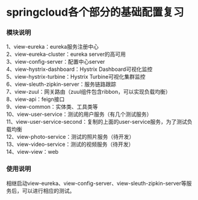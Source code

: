 # springcloud各个部分的基础配置复习

### 模块说明
1、view-eureka：eureka服务注册中心<br>
2、view-eureka-cluster：eureka server的高可用<br>
3、view-config-server：配置中心server<br>
4、view-hystrix-dashboard：Hystrix Dashboard可视化监控<br>
5、view-hystrix-turbine：Hystrix Turbine可视化集群监控<br>
6、view-sleuth-zipkin-server：服务链路跟踪<br>
7、view-zuul：网关路由（zuul组件包含ribbon，可以实现负载均衡）<br>
8、view-api：feign接口<br>
9、view-common：实体类、工具类等<br>
10、view-user-service：测试的用户服务（有几个测试服务）<br>
11、view-user-service-second：复制的上面的user-service服务，为了测试负载均衡<br>
12、view-photo-service：测试的照片服务（待开发）<br>
13、view-video-service：测试的视频服务（待开发）<br>
14、view-view：web<br>

### 使用说明
相继启动view-eureka、view-config-server、view-sleuth-zipkin-server等服务后，可以进行相应的测试。

